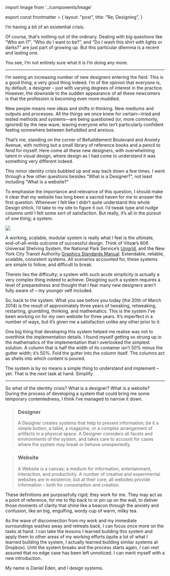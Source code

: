 import Image from '../components/Image'

export const frontmatter = {
  layout: "post",
  title: "Re; Designing",
}

I’m having a bit of an existential crisis.

Of course, that’s nothing out of the ordinary. Dealing with big questions like “Who am I?”, “Who do I want to be?”, and “Do I wash this shirt with lights or darks?” are just part of growing up. But this particular dilemma is a recent and lasting one.

You see, I’m not entirely sure what it is I’m doing any more.

* * *

I’m seeing an increasing number of new designers entering the field. This is a good thing; a very good thing indeed. I’m of the opinion that everyone is, by default, a designer – just with varying degrees of interest in the practice. However, the downside to the sudden appearance of all these newcomers is that the profession is becoming even more muddled.

New people means new ideas and shifts in thinking. New mediums and outputs and processes. All the things we once knew for certain—tried and tested methods and systems—are being questioned (or, more commonly, ignored) by the new wave, leaving everyone who isn’t particularly confident feeling somewhere between befuddled and anxious.

That’s me, standing on the corner of Befuddlement Boulevard and Anxiety Avenue, with nothing but a small library of reference books and a pencil to fend for myself. Here come all these new designers, with overwhelming talent in visual design, where design as I had come to understand it was something very different indeed.

This minor identity crisis bubbled up and way back down a few times. I went through a few other questions besides “What is a Designer?”, not least including “What is a website?”

To emphasise the importance and relevance of this question, I should make it clear that my website has long been a sacred haven for me to answer the first question. Whenever I felt like I didn’t quite understand this whole Design shtick, I’d take to my site to figure it out. I’d tweak type and nudge columns until I felt some sort of satisfaction. But really, it’s all in the pursuit of one thing; a system.

<Image src="2014/03/606-universal-shelving.jpg" caption="Vitsœ’s 606 Universal Shelving System. Image courtesy of [Smow](http://www.smow.com/blog/2010/05/smowoffline-dieter-rams-less-and-more/)." className="imgbleed" />

A working, scalable, modular system is really what I feel is the ultimate, end-of-all-ends outcome of successful design. Think of Vitsœ’s 606 Universal Shelving System, the National Park Service’s [Unigrid](http://npshistory.com/brochures/unigrid/index.htm), and the New York City Transit Authority [Graphics Standards Manual](http://thestandardsmanual.com/). Extendable, reliable, scalable, consistent systems. All scenarios accounted for, these systems are simple to follow, and difficult to break.

Therein lies the difficulty; a system with such acute simplicity is actually a very complex thing indeed to achieve. Designing such a system requires a level of preparedness and thought that I fear many new designers aren’t fully aware of – my younger self included.

So, back to the system. What you see before you today (the 20th of March 2014) is the result of approximately three years of tweaking, retweaking, restarting, grumbling, thinking, and mathematics. This is the system I’ve been working on for my own website for three years. It’s imperfect in a number of ways, but it’s given me a satisfaction unlike any other prior to it.

One big thing that developing this system helped me realise was not to overthink the implementation details. I found myself getting so strung up in the mathematics of the implementation that I overlooked the simplest solution. A column that is half the width of its container isn’t 50% minus the gutter width; it’s 50%. Fold the gutter into the column itself. The columns act as shells into which content is poured.

The system is by no means a simple thing to understand and implement – yet. That is the next task at hand. Simplify.

* * *

So what of the identity crisis? What is a designer? What is a website? During the process of developing a system that could bring me some temporary contentedness, I think I’ve managed to narrow it down.

> ### Designer
> A Designer creates systems that help to present information; be it a simple button, a table, a magazine, or a complex arrangement of artifacts in a physical space. A Designer considers all facets and environments of the system, and takes care to account for cases where the system may break or behave unexpectedly.

> ### Website
> A Website is a canvas; a medium for information, entertainment, interaction, and productivity. A number of creative and experimental websites are in existence, but at their core, all websites provide information – both for consumption and creation.

These definitions are purposefully rigid; they work for me. They may act as a point of reference, for me to flip back to or pin up on the wall, to deliver those moments of clarity that shine like a beacon through the anxiety and confusion, like an big, engulfing, wordy cup of warm, milky tea.

As the wave of disconnection from my work and my immediate surroundings washes away and retreats back, I can focus once more on the tasks at hand. I can take the lessons I learned building this system and apply them to other areas of my working efforts (quite a lot of what I learned building the system, I actually learned building similar systems at Dropbox). Until the system breaks and the process starts again, I can rest assured that no edge case has been left unnoticed. I can merit myself with a new introduction.

My name is Daniel Eden, and I design systems.
